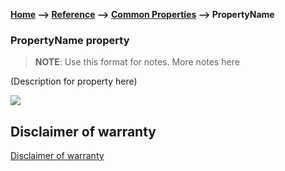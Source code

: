 **[Home](/) --> [Reference](/ref) --> [Common Properties](/ref/common) --> PropertyName**

### PropertyName property 

> **NOTE**: Use this format for notes.
> More notes here

(Description for property here)

![](/ref/media/PropertyName.png)


## Disclaimer of warranty

[Disclaimer of warranty](../../guides/common/DisclaimerOfWarranty.md)